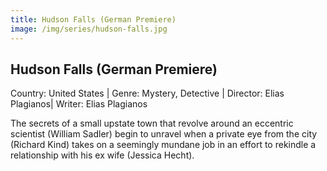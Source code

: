 ```yaml
---
title: Hudson Falls (German Premiere)
image: /img/series/hudson-falls.jpg
---
```


## Hudson Falls (German Premiere)

Country: United States | Genre: Mystery, Detective | Director: Elias Plagianos| Writer: Elias Plagianos

The secrets of a small upstate town that revolve around an eccentric scientist (William Sadler) begin to unravel when a private eye from the city (Richard Kind) takes on a seemingly mundane job in an effort to rekindle a relationship with his ex wife (Jessica Hecht).
